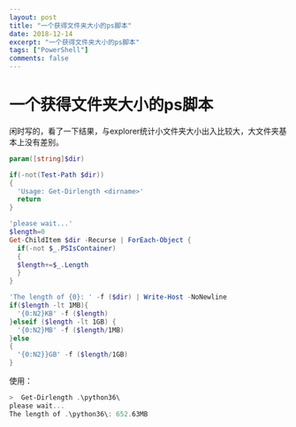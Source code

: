 ```yaml
---
layout: post
title: "一个获得文件夹大小的ps脚本"
date: 2018-12-14
excerpt: "一个获得文件夹大小的ps脚本"
tags: ["PowerShell"]
comments: false
---
```


# 一个获得文件夹大小的ps脚本

闲时写的，看了一下结果，与explorer统计小文件夹大小出入比较大，大文件夹基本上没有差别。

```powershell
param([string]$dir)

if(-not(Test-Path $dir))
{
  'Usage: Get-Dirlength <dirname>'
  return
}

'please wait...'
$length=0
Get-ChildItem $dir -Recurse | ForEach-Object {
  if(-not $_.PSIsContainer)
  {
  $length+=$_.Length
  }
}

'The length of {0}: ' -f ($dir) | Write-Host -NoNewline
if($length -lt 1MB){
  '{0:N2}KB' -f ($length)
}elseif ($length -lt 1GB) {
  '{0:N2}MB' -f ($length/1MB)
}else
{
  '{0:N2}}GB' -f ($length/1GB)
}

```

使用：

```powershell
>  Get-Dirlength .\python36\
please wait...
The length of .\python36\: 652.63MB
```